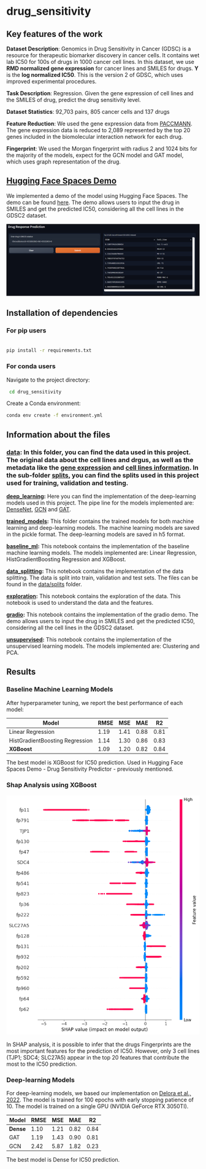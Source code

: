 # drug_sensitivity

## Key features of the work

**Dataset Description**: Genomics in Drug Sensitivity in Cancer (GDSC) is a resource for therapeutic biomarker discovery in cancer cells. It contains wet lab IC50 for 100s of drugs in 1000 cancer cell lines. In this dataset, we use **RMD normalized gene expression** for cancer lines and SMILES for drugs. **Y** is the **log normalized IC50**. This is the version 2 of GDSC, which uses improved experimental procedures.

**Task Description**: Regression. Given the gene expression of cell lines and the SMILES of drug, predict the drug sensitivity level.

**Dataset Statistics**: 92,703 pairs, 805 cancer cells and 137 drugs

**Feature Reduction**: We used the gene expression data from [PACCMANN](https://academic.oup.com/nar/article/48/W1/W502/5836770). The gene expression data is reduced to 2,089 represented by the top 20 genes included in the biomolecular interaction network for each drug.

**Fingerprint**: We used the Morgan fingerprint with radius 2 and 1024 bits for the majority of the models, expect for the GCN model and GAT model, which uses graph representation of the drug.

## <ins>Hugging Face Spaces Demo
We implemented a demo of the model using Hugging Face Spaces. The demo can be found [here](https://huggingface.co/spaces/paulo-seixal/drug_sensitivity). The demo allows users to input the drug in SMILES and get the predicted IC50, considering all the cell lines in the GDSC2 dataset.

![hug](data/hugging_face_spaces.png)

## Installation of dependencies

### For pip users

```bash

pip install -r requirements.txt

```

### For conda users


 Navigate to the project directory:

   ```bash
    cd drug_sensitivity
   ```


Create a Conda environment:

```bash
conda env create -f environment.yml
```
## Information about the files

### [data](data): In this folder, you can find the data used in this project. The original data about the cell lines and drgus, as well as the metadata like the [gene expression](data/gene_expression.csv) and [cell lines information](data/cell_line_info.csv). In the sub-folder [splits](data/splits), you can find the splits used in this project used for training, validation and testing.

**<sis>[deep_learning](deep_learning):** Here you can find the implementation of the deep-learning models used in this project. The pipe line for the models implemented are: [DenseNet](deep_learning/pipeline_dense.ipynb), [GCN](deep_learning/pipeline_druggcn.ipynb) and [GAT](deep_learning/pipeline_druggat.ipynb).

**<sis>[trained_models](trained_models):** This folder contains the trained models for both machine learning and deep-learning models. The machine learning models are saved in the pickle format. The deep-learning models are saved in h5 format.

**<sis>[baseline_ml](baseline_ml.ipynb):** This notebook contains the implementation of the baseline machine learning models. The models implemented are: Linear Regression, HistGradientBoosting Regression and XGBoost.

**<sis>[data_splitting](data_splitting.ipynb):** This notebook contains the implementation of the data splitting. The data is split into train, validation and test sets. The files can be found in the [data/splits](data/splits) folder.

**<sis>[exploration](exploration.ipynb):** This notebook contains the exploration of the data. This notebook is used to understand the data and the features.

**<sis>[gradio](gradio.ipynb):** This notebook contains the implementation of the gradio demo. The demo allows users to input the drug in SMILES and get the predicted IC50, considering all the cell lines in the GDSC2 dataset.

**<sis>[unsupervised](unsupervised.ipynb):** This notebook contains the implementation of the unsupervised learning models. The models implemented are: Clustering and PCA. 


## Results

### Baseline Machine Learning Models
After hyperparameter tuning, we report the best performance of each model:

| Model | RMSE | MSE | MAE | R2 |
| --- | --- | --- | --- | --- |
| Linear Regression | 1.19 | 1.41 | 0.88 | 0.81 |
| HistGradientBoosting Regression | 1.14 | 1.30 | 0.86 | 0.83 |
| **XGBoost** | 1.09 | 1.20 | 0.82 | 0.84 |

The best model is XGBoost for IC50 prediction. Used in Hugging Face Spaces Demo - Drug Sensitivity Predictor - previously mentioned.

### Shap Analysis using XGBoost

![shap](data/Shap_analysis.png)

In SHAP analysis, it is possible to infer that the drugs Fingerprints are the most important features for the prediction of IC50. However, only 3 cell lines (TJP1; SDC4; SLC27A5) appear in the top 20 features that contribute the most to the IC50 prediction. 

### Deep-learning Models

For deep-learning models, we based our implementation on [Delora et al., 2022](https://github.com/BioSystemsUM/drug_response_pipeline). The model is trained for 100 epochs with early stopping patience of 10. The model is trained on a single GPU (NVIDIA GeForce RTX 3050TI).

| Model | RMSE | MSE | MAE | R2 |
| --- | --- | --- | --- | --- |
| **Dense** | 1.10 | 1.21 | 0.82 | 0.84 |
| GAT | 1.19 | 1.43 | 0.90 | 0.81 |
| GCN | 2.42 | 5.87 | 1.82 | 0.23 |

The best model is Dense for IC50 prediction.
